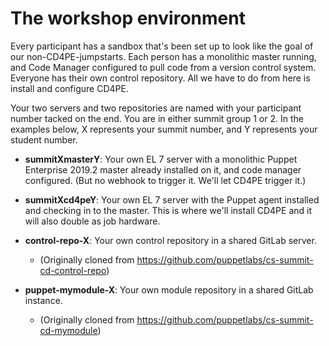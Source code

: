 # The workshop environment

Every participant has a sandbox that's been set up to look like the goal of our non-CD4PE-jumpstarts.  Each person has a monolithic master running, and Code Manager configured to pull code from a version control system.  Everyone has their own control repository.  All we have to do from here is install and configure CD4PE.

Your two servers and two repositories are named with your participant number tacked on the end.  You are in either summit group 1 or 2.  In the examples below, X represents your summit number, and Y represents your student number.

* **summitXmasterY**: Your own EL 7 server with a monolithic Puppet Enterprise 2019.2 master already installed on it, and code manager configured.  (But no webhook to trigger it.  We'll let CD4PE trigger it.)

* **summitXcd4peY**: Your own EL 7 server with the Puppet agent installed and checking in to the master.  This is where we'll install CD4PE and it will also double as job hardware.

* **control-repo-X**: Your own control repository in a shared GitLab server.
  * (Originally cloned from https://github.com/puppetlabs/cs-summit-cd-control-repo)

* **puppet-mymodule-X**: Your own module repository in a shared GitLab instance.
  * (Originally cloned from https://github.com/puppetlabs/cs-summit-cd-mymodule)
